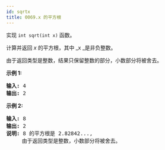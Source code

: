 ```yaml
---
id: sqrtx
title: 0069.x 的平方根
---
```

实现 <code>int sqrt(int x)</code> 函数。

计算并返回 _x_ 的平方根，其中 _x _是非负整数。

由于返回类型是整数，结果只保留整数的部分，小数部分将被舍去。

**示例 1:**


<pre><strong>输入:</strong> 4<br/><strong>输出:</strong> 2<br/></pre>

**示例 2:**


<pre><strong>输入:</strong> 8<br/><strong>输出:</strong> 2<br/><strong>说明:</strong> 8 的平方根是 2.82842..., <br/>     由于返回类型是整数，小数部分将被舍去。<br/></pre>

